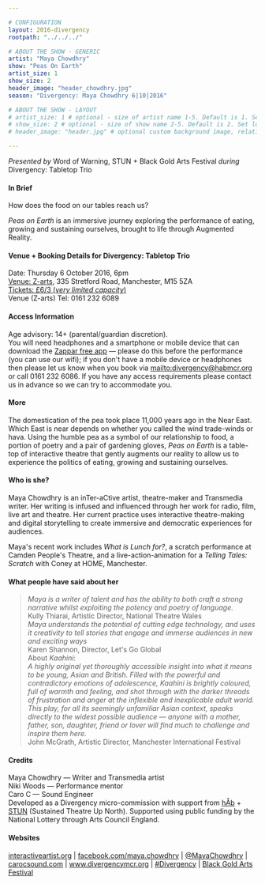 ```yaml
---

# CONFIGURATION
layout: 2016-divergency
rootpath: "../../../"

# ABOUT THE SHOW - GENERIC
artist: "Maya Chowdhry"
show: "Peas On Earth"
artist_size: 1
show_size: 2
header_image: "header_chowdhry.jpg"
season: "Divergency: Maya Chowdhry 6|10|2016"

# ABOUT THE SHOW - LAYOUT
# artist_size: 1 # optional - size of artist name 1-5. Default is 1. Set longer names to lower values
# show_size: 2 # optional - size of show name 2-5. Default is 2. Set longer names to lower values
# header_image: "header.jpg" # optional custom background image, relative to current page

---
```

*Presented by* Word of Warning, STUN + Black Gold Arts Festival *during* Divergency: Tabletop Trio          
         
#### In Brief                           
How does the food on our tables reach us?       
         
*Peas on Earth* is an immersive journey exploring the performance of eating, growing and sustaining ourselves, brought to life through Augmented Reality.         
         
#### Venue + Booking Details for Divergency: Tabletop Trio    
Date: Thursday 6 October 2016, 6pm         
[Venue: Z-arts](http://www.z-arts.org/about-us/getting-here), 335 Stretford Road, Manchester, M15 5ZA        
<a href="http://z-arts.ticketsolve.com/shows/873562246/events/127983126" target="_blank">Tickets: £6/3 (*very limited capacity*)</a>                
Venue (Z-arts) Tel: 0161 232 6089        
             
#### Access Information       
Age advisory: 14+ (parental/guardian discretion).        
You will need headphones and a smartphone or mobile device that can download the <a href="http://www.zappar.com/getzappar/" target="_blank">Zappar free app</a> — please do this before the performance (you can use our wifi); if you don't have a mobile device or headphones then please let us know when you book via <mailto:divergency@habmcr.org> or call 0161 232 6086. If you have any access requirements please contact us in advance so we can try to accommodate you.                  
         
#### More               
The domestication of the pea took place 11,000 years ago in the Near East. Which East is near depends on whether you called the wind trade-winds or hava. Using the humble pea as a symbol of our relationship to food, a portion of poetry and a pair of gardening gloves, *Peas on Earth* is a table-top of interactive theatre that gently augments our reality to allow us to experience the politics of eating, growing and sustaining ourselves.    
            
#### Who is she?  
Maya Chowdhry is an inTer-aCtive artist, theatre-maker and Transmedia writer. Her writing is infused and influenced through her work for radio, film, live art and theatre. Her current practice uses interactive theatre-making and digital storytelling to create immersive and democratic experiences for audiences.          
         
Maya's recent work includes *What is Lunch for?*, a scratch performance at Camden People's Theatre, and a live-action-animation for a *Telling Tales: Scratch* with Coney at HOME, Manchester.      
         
#### What people have said about her    
>*Maya is a writer of talent and has the ability to both craft a strong narrative whilst exploiting the potency and poetry of language.*<br>Kully Thiarai, Artistic Director, National Theatre Wales         
>*Maya understands the potential of cutting edge technology, and uses it creativity to tell stories that engage and immerse audiences in new and exciting ways*<br>Karen Shannon, Director, Let's Go Global        
About *Kaahini*:           
>*A highly original yet thoroughly accessible insight into what it means to be young, Asian and British. Filled with the powerful and contradictory emotions of adolescence, Kaahini is brightly coloured, full of warmth and feeling, and shot through with the darker threads of frustration and anger at the inflexible and inexplicable adult world. This play, for all its seemingly unfamiliar Asian context, speaks directly to the widest possible audience — anyone with a mother, father, son, daughter, friend or lover will find much to challenge and inspire them here.*<br>John McGrath, Artistic Director, Manchester International Festival        
         
#### Credits           
Maya Chowdhry — Writer and Transmedia artist         
Niki Woods — Performance mentor         
Caro C — Sound Engineer        
Developed as a Divergency micro-commission with support from [hÅb](/hab) + <a href="http://stunlive.com" target="_blank">STUN</a> (Sustained Theatre Up North). Supported using public funding by the National Lottery through Arts Council England.            
         
#### Websites          
<a href="http://www.interactiveartist.org" target="_blank">interactiveartist.org</a> | <a href="http://facebook.com/maya.chowdhry" target="_blank">facebook.com/maya.chowdhry</a> | <a href="http://twitter.com/MayaChowdhry" target="_blank">@MayaChowdhry</a> | <a href="http://www.carocsound.com" target="_blank">carocsound.com</a> | <a href="http://www.divergencymcr.org" target="_blank">www.divergencymcr.org</a> | <a href="http://twitter.com/hashtag/Divergency" target="_blank">#Divergency</a> | <a href="http://bgafestival.com" target="_blank">Black Gold Arts Festival</a>
